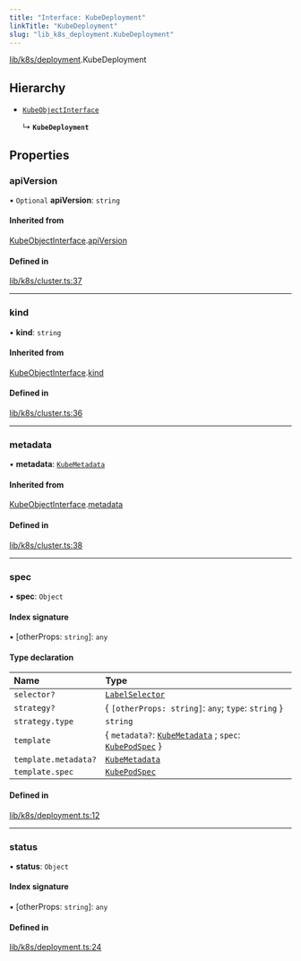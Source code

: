 ```yaml
---
title: "Interface: KubeDeployment"
linkTitle: "KubeDeployment"
slug: "lib_k8s_deployment.KubeDeployment"
---
```


[lib/k8s/deployment](../modules/lib_k8s_deployment.md).KubeDeployment

## Hierarchy

- [`KubeObjectInterface`](lib_k8s_cluster.KubeObjectInterface.md)

  ↳ **`KubeDeployment`**

## Properties

### apiVersion

• `Optional` **apiVersion**: `string`

#### Inherited from

[KubeObjectInterface](lib_k8s_cluster.KubeObjectInterface.md).[apiVersion](lib_k8s_cluster.KubeObjectInterface.md#apiversion)

#### Defined in

[lib/k8s/cluster.ts:37](https://github.com/headlamp-k8s/headlamp/blob/1ae27053/frontend/src/lib/k8s/cluster.ts#L37)

___

### kind

• **kind**: `string`

#### Inherited from

[KubeObjectInterface](lib_k8s_cluster.KubeObjectInterface.md).[kind](lib_k8s_cluster.KubeObjectInterface.md#kind)

#### Defined in

[lib/k8s/cluster.ts:36](https://github.com/headlamp-k8s/headlamp/blob/1ae27053/frontend/src/lib/k8s/cluster.ts#L36)

___

### metadata

• **metadata**: [`KubeMetadata`](lib_k8s_cluster.KubeMetadata.md)

#### Inherited from

[KubeObjectInterface](lib_k8s_cluster.KubeObjectInterface.md).[metadata](lib_k8s_cluster.KubeObjectInterface.md#metadata)

#### Defined in

[lib/k8s/cluster.ts:38](https://github.com/headlamp-k8s/headlamp/blob/1ae27053/frontend/src/lib/k8s/cluster.ts#L38)

___

### spec

• **spec**: `Object`

#### Index signature

▪ [otherProps: `string`]: `any`

#### Type declaration

| Name | Type |
| :------ | :------ |
| `selector?` | [`LabelSelector`](lib_k8s_cluster.LabelSelector.md) |
| `strategy?` | { `[otherProps: string]`: `any`; `type`: `string`  } |
| `strategy.type` | `string` |
| `template` | { `metadata?`: [`KubeMetadata`](lib_k8s_cluster.KubeMetadata.md) ; `spec`: [`KubePodSpec`](lib_k8s_pod.KubePodSpec.md)  } |
| `template.metadata?` | [`KubeMetadata`](lib_k8s_cluster.KubeMetadata.md) |
| `template.spec` | [`KubePodSpec`](lib_k8s_pod.KubePodSpec.md) |

#### Defined in

[lib/k8s/deployment.ts:12](https://github.com/headlamp-k8s/headlamp/blob/1ae27053/frontend/src/lib/k8s/deployment.ts#L12)

___

### status

• **status**: `Object`

#### Index signature

▪ [otherProps: `string`]: `any`

#### Defined in

[lib/k8s/deployment.ts:24](https://github.com/headlamp-k8s/headlamp/blob/1ae27053/frontend/src/lib/k8s/deployment.ts#L24)
